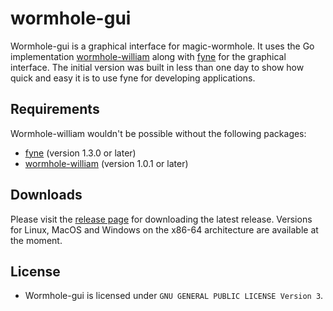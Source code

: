 # wormhole-gui

Wormhole-gui is a graphical interface for magic-wormhole. It uses the Go implementation [wormhole-william](https://github.com/psanford/wormhole-william) along with [fyne](https://github.com/fyne-io/fyne) for the graphical interface. The initial version was built in less than one day to show how quick and easy it is to use fyne for developing applications.

## Requirements

Wormhole-william wouldn't be possible without the following packages:

- [fyne](https://github.com/fyne-io/fyne) (version 1.3.0 or later)
- [wormhole-william](https://github.com/psanford/wormhole-william) (version 1.0.1 or later)

## Downloads

Please visit the [release page](https://github.com/Jacalz/wormhole-gui/releases) for downloading the latest release.
Versions for Linux, MacOS and Windows on the x86-64 architecture are available at the moment.

## License
- Wormhole-gui is licensed under `GNU GENERAL PUBLIC LICENSE Version 3`.
